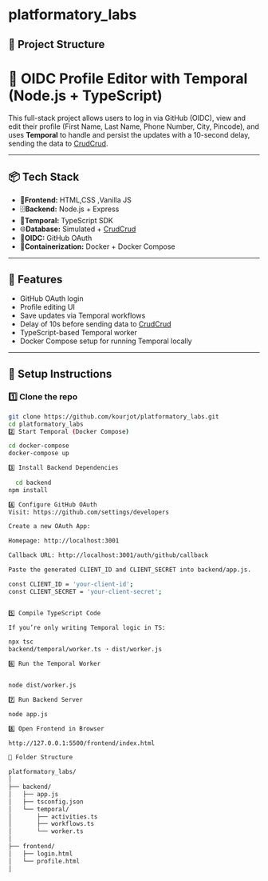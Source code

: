 # platformatory_labs

## 📂 Project Structure

# 🧠 OIDC Profile Editor with Temporal (Node.js + TypeScript)

This full-stack project allows users to log in via GitHub (OIDC), view and edit their profile (First Name, Last Name, Phone Number, City, Pincode), and uses **Temporal** to handle and persist the updates with a 10-second delay, sending the data to [CrudCrud](https://crudcrud.com).

---

## 📦 Tech Stack

- 👤**Frontend:** HTML,CSS ,Vanilla JS
- 🗄️**Backend:** Node.js + Express
- 🧠**Temporal:** TypeScript SDK
- 🌐**Database:** Simulated + [CrudCrud](https://crudcrud.com)
- 🔐**OIDC:** GitHub OAuth
- 🐳**Containerization:** Docker + Docker Compose

---

## 🚀 Features

- GitHub OAuth login
- Profile editing UI
- Save updates via Temporal workflows
- Delay of 10s before sending data to [CrudCrud](https://crudcrud.com)
- TypeScript-based Temporal worker
- Docker Compose setup for running Temporal locally

---

## 🔧 Setup Instructions

### 1️⃣ Clone the repo
```bash
git clone https://github.com/kourjot/platformatory_labs.git
cd platformatory_labs
2️⃣ Start Temporal (Docker Compose)

cd docker-compose
docker-compose up

3️⃣ Install Backend Dependencies
  
  cd backend
npm install

4️⃣ Configure GitHub OAuth
Visit: https://github.com/settings/developers

Create a new OAuth App:

Homepage: http://localhost:3001

Callback URL: http://localhost:3001/auth/github/callback

Paste the generated CLIENT_ID and CLIENT_SECRET into backend/app.js.

const CLIENT_ID = 'your-client-id';
const CLIENT_SECRET = 'your-client-secret';


5️⃣ Compile TypeScript Code

If you’re only writing Temporal logic in TS:

npx tsc
backend/temporal/worker.ts ➝ dist/worker.js

6️⃣ Run the Temporal Worker


node dist/worker.js

7️⃣ Run Backend Server

node app.js

8️⃣ Open Frontend in Browser

http://127.0.0.1:5500/frontend/index.html

📂 Folder Structure

platformatory_labs/
│
├── backend/
│   ├── app.js
│   ├── tsconfig.json
│   └── temporal/
│       ├── activities.ts
│       ├── workflows.ts
│       └── worker.ts
│
├── frontend/
│   ├── login.html
│   └── profile.html
│

